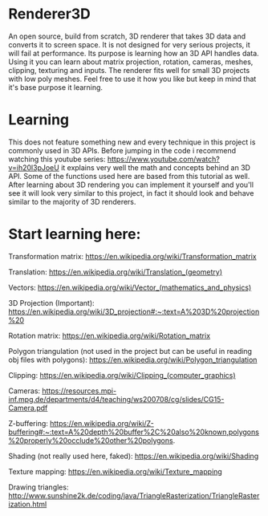 # Renderer3D
  An open source, build from scratch, 3D renderer that takes 3D data and converts it to screen space.
It is not designed for very serious projects, it will fail at performance. Its purpose is learning how an 3D API handles data. 
Using it you can learn about matrix projection, rotation, cameras, meshes, clipping, texturing and inputs. The renderer fits well for small 3D projects with low poly meshes. Feel free to use it how you like but keep in mind that it's base purpose it learning.


# Learning
This does not feature something new and every technique in this project is commonly used in 3D APIs. Before jumping in the code i recommend watching this youtube series: https://www.youtube.com/watch?v=ih20l3pJoeU it explains very well the math and concepts behind an 3D API. Some of the functions used here are based from this tutorial as well. After learning about 3D rendering you can implement it yourself and you'll see it will look very similar to this project, in fact it should look and behave similar to the majority of 3D renderers.

# Start learning here:
  Transformation matrix: https://en.wikipedia.org/wiki/Transformation_matrix     
    
  Translation: https://en.wikipedia.org/wiki/Translation_(geometry)  
    
  Vectors: https://en.wikipedia.org/wiki/Vector_(mathematics_and_physics)  
    
  3D Projection (Important): https://en.wikipedia.org/wiki/3D_projection#:~:text=A%203D%20projection%20  
    
  Rotation matrix: https://en.wikipedia.org/wiki/Rotation_matrix  
    
  Polygon triangulation (not used in the project but can be useful in reading obj files with polygons): https://en.wikipedia.org/wiki/Polygon_triangulation  
    
  Clipping: https://en.wikipedia.org/wiki/Clipping_(computer_graphics)  
    
  Cameras: https://resources.mpi-inf.mpg.de/departments/d4/teaching/ws200708/cg/slides/CG15-Camera.pdf  
    
  Z-buffering: https://en.wikipedia.org/wiki/Z-buffering#:~:text=A%20depth%20buffer%2C%20also%20known,polygons%20properly%20occlude%20other%20polygons.  
    
  Shading (not really used here, faked): https://en.wikipedia.org/wiki/Shading  
    
  Texture mapping: https://en.wikipedia.org/wiki/Texture_mapping  
    
  Drawing triangles: http://www.sunshine2k.de/coding/java/TriangleRasterization/TriangleRasterization.html  
    
